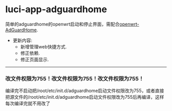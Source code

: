 # luci-app-adguardhome
简单的adguardhome的openwrt启动和停止界面，需配合[openwrt-AdGuardHome](https://github.com/happyzhang1995/openwrt-adguardhome).

- 更新内容:
  - 新增管理web快捷方式.
  - 修正依赖.
  - 修正页面显示.

---
### 改文件权限为755！改文件权限为755！改文件权限为755！

编译完不启动把/root/etc/init.d/adguardhome启动文件权限改为755，或者直接把源文件的/root/etc/init.d/adguardhome启动文件权限改为755后再编译，这样每次编译完就不用改了
